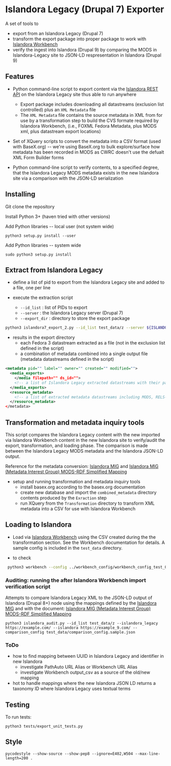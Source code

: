 # Islandora Legacy (Drupal 7) Exporter

A set of tools to

* export from an Islandora Legacy (Drupal 7)
* transform the export package into proper package to work with [Islandora Workbench](https://github.com/mjordan/islandora_workbench)
* verify the ingest into Islandora (Drupal 9) by comparing the MODS in Islandora-Legacy site to JSON-LD respresentation in Islandora (Drupal 9)

## Features

* Python command-line script to export content via the [Islandora REST API](https://github.com/discoverygarden/islandora_rest) on the Islandora Legacy site thus able to run anywhere
  * Export package includes downloading all datastreams (exclusion list controlled) plus an `XML Metadata` file
  * The `XML Metadata` file contains the source metadata in XML from for use by a transformation step to build the CVS formate required by Islandora Workbench, (i.e., FOXML Fedora Metadata, plus MODS xml, plus datastream export locations)

* Set of XQuery scripts to convert the metadata into a CSV format (used with BaseX.org) -- we're using BaseX.org to bulk explore/surface how metadata has been recorded in MODS as CWRC doesn't use the defualt XML Form Builder forms

* Python command-line script to verify contents, to a specified degree, that the Islandora Legacy MODS metadata exists in the new Islandora site via a comparison with the JSON-LD serialization

## Installing

Git clone the repository

Install Python 3+ (haven tried with other versions)

Add Python libraries -- local user (not system wide)

`python3 setup.py install --user`

Add Python libraries -- system wide

`sudo python3 setup.py install`

## Extract from Islandora Legacy

* define a list of pid to export from the Islandora Legacy site and added to a file, one per line

* execute the extraction script
  * `--id_list` : list of PIDs to export
  * `--server` : the Islandora Legacy server (Drupal 7)
  * `--export_dir` : directory to store the export package

``` bash
python3 islandora7_export_2.py --id_list test_data/z --server ${ISLANDORA_LEGACY:-https://example.com} --export_dir /tmp/z/
```

* results in the export directory
  * each Fedora 3 datastream extracted as a file (not in the exclusion list defined in the script)
  * a combination of metadata combined into a single output file (metadata datastreams defined in the script) 

``` xml
<metadata pid="" label="" owner="" created="" modified="">
  <media_exports>
    </media filepath="" ds_id="">
    <!-- a list of Islandora Legacy extracted datastreams with their path and datastream id -->
  </media_exports>
  <resource_metadata>
    <!-- a list of extracted metadata datastreams including MODS, RELS-EXT, ect. -->
  </resource_metadata>
</metadata>
```

## Transformation and metadata inquiry tools

This script compares the Islandora Legacy content with the new imported via Islandora Workbench content in the new Islandora site to verify/audit the export, transformation, and loading phase. The comparison is made between the Islandora Legacy MODS metadata and the Islandora JSON-LD output.

Reference for the metadata conversion: [Islandora MIG](https://github.com/islandora-interest-groups/Islandora-Metadata-Interest-Group/wiki/MIG-MODS-to-RDF-Working-Documents) and [Islandora MIG (Metadata Interest Group) MODS-RDF Simplified Mapping](https://docs.google.com/spreadsheets/d/18u2qFJ014IIxlVpM3JXfDEFccwBZcoFsjbBGpvL0jJI/edit#gid=0)

* setup and running transformation and metadata inquiry tools
  * install basex.org according to the basex.org documentation
  * create new database and import the `combined_metadata` directory contents produced by the `Exraction` step
  * run XQuery from the `Transformation` directory to transform XML metadata into a CSV for use with Islandora Workbench

## Loading to Islandora

* Load via [Islandora Workbench](https://github.com/mjordan/islandora_workbench) using the CSV created during the the transformation section. See the Workbench documentation for details. A sample config is included in the `test_data` directory.

* to check

```bash
 python3 workbench --config ../workbench_config/workbench_config_test_02.yaml --check
 ````

### Auditing: running the after Islandora Workbench import verification script

Attempts to compare Islandora Legacy XML to the JSON-LD output of Islandora (Drupal 8+) node using the mappings defined by the [Islandora MIG](https://github.com/islandora-interest-groups/Islandora-Metadata-Interest-Group/wiki/MIG-MODS-to-RDF-Working-Documents) and with the document: [Islandora MIG (Metadata Interest Group) MODS-RDF Simplified Mapping](https://docs.google.com/spreadsheets/d/18u2qFJ014IIxlVpM3JXfDEFccwBZcoFsjbBGpvL0jJI/edit#gid=0)


`python3 islandora_audit.py --id_list test_data/z --islandora_legacy https://example.com/ --islandora https://example_9.com/ --comparison_config test_data/comparison_config.sample.json`

### ToDo

* how to find mapping between UUID in Islandora Legacy and identifier in new Islandora
  * investigate PathAuto URL Alias or Workbench URL Alias
  * investigate Workbench output_csv as a source of the old/new mapping
* hot to handle mappings where the new Islandora JSON LD returns a taxonomy ID where Islandora Legacy uses textual terms

## Testing

To run tests:

`python3 tests/export_unit_tests.py`

## Style

`pycodestyle --show-source --show-pep8 --ignore=E402,W504 --max-line-length=200 .`
